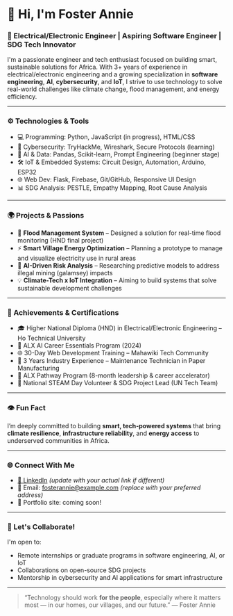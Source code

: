 # 👋 Hi, I'm Foster Annie

### 🧠 Electrical/Electronic Engineer | Aspiring Software Engineer | SDG Tech Innovator

I'm a passionate engineer and tech enthusiast focused on building smart, sustainable solutions for Africa. With 3+ years of experience in electrical/electronic engineering and a growing specialization in **software engineering**, **AI**, **cybersecurity**, and **IoT**, I strive to use technology to solve real-world challenges like climate change, flood management, and energy efficiency.

---

### ⚙️ Technologies & Tools

- 💻 Programming: Python, JavaScript (in progress), HTML/CSS
- 🔐 Cybersecurity: TryHackMe, Wireshark, Secure Protocols (learning)
- 🤖 AI & Data: Pandas, Scikit-learn, Prompt Engineering (beginner stage)
- 🛠 IoT & Embedded Systems: Circuit Design, Automation, Arduino, ESP32
- 🌐 Web Dev: Flask, Firebase, Git/GitHub, Responsive UI Design
- 📊 SDG Analysis: PESTLE, Empathy Mapping, Root Cause Analysis

---

### 🌍 Projects & Passions

- 🔦 **Flood Management System** – Designed a solution for real-time flood monitoring (HND final project)
- ⚡ **Smart Village Energy Optimization** – Planning a prototype to manage and visualize electricity use in rural areas
- 🧠 **AI-Driven Risk Analysis** – Researching predictive models to address illegal mining (galamsey) impacts
- 💡 **Climate-Tech x IoT Integration** – Aiming to build systems that solve sustainable development challenges

---

### 🏅 Achievements & Certifications

- 🎓 Higher National Diploma (HND) in Electrical/Electronic Engineering – Ho Technical University
- 🧪 ALX AI Career Essentials Program (2024)
- 🌐 30-Day Web Development Training – Mahawiki Tech Community
- 💼 3 Years Industry Experience – Maintenance Technician in Paper Manufacturing
- 🧭 ALX Pathway Program (8-month leadership & career accelerator)
- 🥇 National STEAM Day Volunteer & SDG Project Lead (UN Tech Team)

---

### 👁️ Fun Fact
I’m deeply committed to building **smart, tech-powered systems** that bring **climate resilience**, **infrastructure reliability**, and **energy access** to underserved communities in Africa.

---

### 🌐 Connect With Me

- [🔗 LinkedIn](https://www.linkedin.com/in/foster-annie) *(update with your actual link if different)*
- 📧 Email: fosterannie@example.com *(replace with your preferred address)*
- 🌱 Portfolio site: coming soon!

---

### 💬 Let's Collaborate!

I'm open to:
- Remote internships or graduate programs in software engineering, AI, or IoT
- Collaborations on open-source SDG projects
- Mentorship in cybersecurity and AI applications for smart infrastructure

---

> “Technology should work **for the people**, especially where it matters most — in our homes, our villages, and our future.” — Foster Annie
